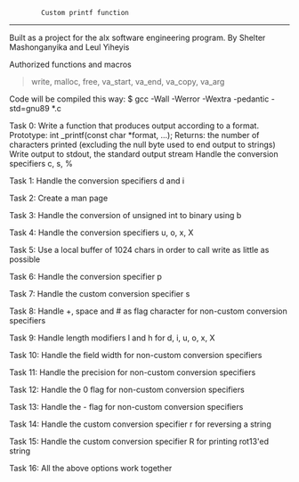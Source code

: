 			Custom printf function 
------------------------------------------------------------------------------------------------
Built as a project for the alx software engineering program. 
By Shelter Mashonganyika and Leul Yiheyis

Authorized functions and macros
> write, malloc, free, va_start, va_end, va_copy, va_arg

Code will be compiled this way:
$ gcc -Wall -Werror -Wextra -pedantic -std=gnu89 *.c

Task 0: Write a function that produces output according to a format.
	Prototype: int _printf(const char *format, ...);
	Returns: the number of characters printed
		(excluding the null byte used to end output to strings)
	Write output to stdout, the standard output stream
	Handle the conversion specifiers c, s, %

Task 1: Handle the conversion specifiers d and i

Task 2: Create a man page

Task 3: Handle the conversion of unsigned int to binary using b

Task 4: Handle the conversion specifiers u, o, x, X

Task 5: Use a local buffer of 1024 chars in order to call write as little as possible

Task 6: Handle the conversion specifier p

Task 7: Handle the custom conversion specifier s

Task 8: Handle +, space and # as flag character for non-custom conversion specifiers

Task 9: Handle length modifiers l and h for d, i, u, o, x, X

Task 10: Handle the field width for non-custom conversion specifiers

Task 11: Handle the precision for non-custom conversion specifiers

Task 12: Handle the 0 flag for non-custom conversion specifiers

Task 13: Handle the - flag for non-custom conversion specifiers

Task 14: Handle the custom conversion specifier r for reversing a string

Task 15: Handle the custom conversion specifier R for printing rot13'ed string

Task 16: All the above options work together
